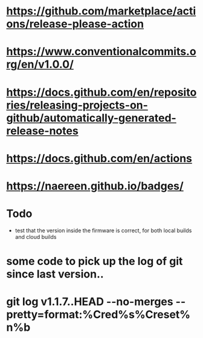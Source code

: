 # https://github.com/marketplace/actions/release-please-action
# https://www.conventionalcommits.org/en/v1.0.0/
# https://docs.github.com/en/repositories/releasing-projects-on-github/automatically-generated-release-notes
# https://docs.github.com/en/actions
# https://naereen.github.io/badges/

# Todo
* test that the version inside the firmware is correct, for both local builds and cloud builds

# some code to pick up the log of git since last version..
# git log v1.1.7..HEAD --no-merges --pretty=format:%Cred%s%Creset%n%b